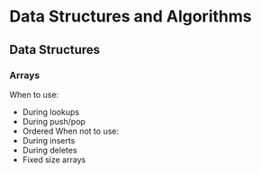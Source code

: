 # Data Structures and Algorithms

## Data Structures

### Arrays
When to use:
* During lookups
* During push/pop
* Ordered
When not to use:
* During inserts
* During deletes
* Fixed size arrays